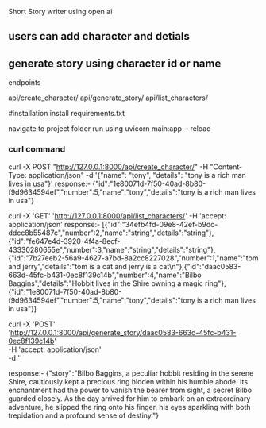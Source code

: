Short Story writer using open ai

## users can add character and detials
## generate story  using character id or name

endpoints

api/create_character/
api/generate_story/
api/list_characters/

#installation
install requirements.txt

navigate to project folder  run using uvicorn main:app --reload


### curl command ##

curl -X POST "http://127.0.0.1:8000/api/create_character/" -H "Content-Type: application/json" -d '{"name": "tony", "details": "tony is a rich man lives in usa"}'
response:- {"id":"1e80071d-7f50-40ad-8b80-f9d9634594ef","number":5,"name":"tony","details":"tony is a rich man lives in usa"}



curl -X 'GET'   'http://127.0.0.1:8000/api/list_characters/'   -H 'accept: application/json'
response:- [{"id":"34efb4fd-09e8-42ef-b9dc-ddcc8b55487c","number":2,"name":"string","details":"string"},{"id":"fe647e4d-3920-4f4a-8ecf-43330280655e","number":3,"name":"string","details":"string"},{"id":"7b27eeb2-56a9-4627-a7bd-8a2cc8227028","number":1,"name":"tom and jerry","details":"tom is a cat and jerry is a cat\n"},{"id":"daac0583-663d-45fc-b431-0ec8f139c14b","number":4,"name":"Bilbo Baggins","details":"Hobbit lives in the Shire owning a magic ring"},{"id":"1e80071d-7f50-40ad-8b80-f9d9634594ef","number":5,"name":"tony","details":"tony is a rich man lives in usa"}]



curl -X 'POST' \
  'http://127.0.0.1:8000/api/generate_story/daac0583-663d-45fc-b431-0ec8f139c14b' \
  -H 'accept: application/json' \
  -d ''
  
response:- {"story":"Bilbo Baggins, a peculiar hobbit residing in the serene Shire, cautiously kept a precious ring hidden within his humble abode. Its enchantment had the power to vanish the bearer from sight, a secret Bilbo guarded closely. As the day arrived for him to embark on an extraordinary adventure, he slipped the ring onto his finger, his eyes sparkling with both trepidation and a profound sense of destiny."}
